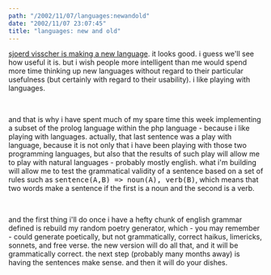 ```yaml
---
path: "/2002/11/07/languages:newandold" 
date: "2002/11/07 23:07:45" 
title: "languages: new and old" 
---
```

<p><a href="http://w3future.com/weblog/2002/11/07.html#a139">sjoerd visscher is making a new language</a>. it looks good. i guess we'll see how useful it is. but i wish people more intelligent than me would spend more time thinking up new languages without regard to their particular usefulness (but certainly with regard to their usability). i like playing with languages.</p><br><p>and that is why i have spent much of my spare time this week implementing a subset of the prolog language within the php language - because i like playing with languages. actually, that last sentence was a play with language, because it is not only that i have been playing with those two programming languages, but also that the results of such play will allow me to play with natural languages - probably mostly english. what i'm building will allow me to test the grammatical validity of a sentence based on a set of rules such as <tt>sentence(A,B) => noun(A), verb(B)</tt>, which means that two words make a sentence if the first is a noun and the second is a verb.</p><br><p>and the first thing i'll do once i have a hefty chunk of english grammar defined is rebuild my random poetry generator, which - you may remember - could generate poetically, but not grammatically, correct haikus, limericks, sonnets, and free verse. the new version will do all that, and it will be grammatically correct. the next step (probably many months away) is having the sentences make sense. and then it will do your dishes.</p>